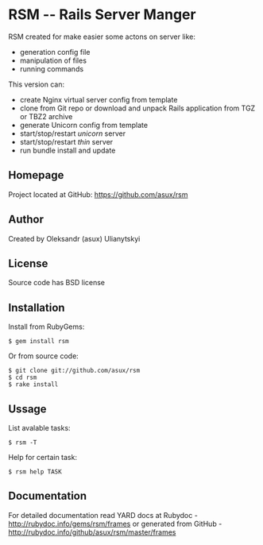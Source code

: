 RSM -- Rails Server Manger
==========================

RSM created for make easier some actons on server like:

  * generation config file
  * manipulation of files
  * running commands

This version can:

  * create Nginx virtual server config from template
  * clone from Git repo or download and unpack Rails application from TGZ or TBZ2 archive
  * generate Unicorn config from template
  * start/stop/restart *unicorn* server
  * start/stop/restart *thin* server
  * run bundle install and update

Homepage
--------

Project located at GitHub: https://github.com/asux/rsm

Author
------

Created by Oleksandr (asux) Ulianytskyi

License
-------

Source code has BSD license

Installation
------------

Install from RubyGems:

    $ gem install rsm

Or from source code:

    $ git clone git://github.com/asux/rsm
    $ cd rsm
    $ rake install

Ussage
-----

List avalable tasks:

    $ rsm -T

Help for certain task:

    $ rsm help TASK

Documentation
-------------

For detailed documentation read YARD docs at Rubydoc - http://rubydoc.info/gems/rsm/frames
or generated from GitHub - http://rubydoc.info/github/asux/rsm/master/frames